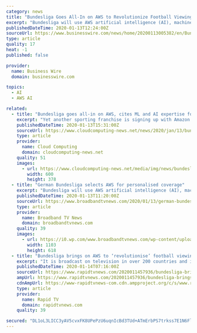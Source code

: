 ```yaml
---
category: news
title: "Bundesliga Goes All-In on AWS to Revolutionize Football Viewing Experience"
excerpt: "Bundesliga will use AWS artificial intelligence (AI), machine learning (ML), analytics, compute, database, and storage services to deliver real-time statistics to predict future plays and game outcomes, and recommend personalized match footage across mobile, online, streaming, and television broadcasts. Using AWS technology, Germany’s premier ..."
publishedDateTime: 2020-01-13T12:24:00Z
sourceUrl: https://www.businesswire.com/news/home/20200113005382/en/Bundesliga-All-In-AWS-Revolutionize-Football-Viewing-Experience
type: article
quality: 17
heat: -1
published: false

provider:
  name: Business Wire
  domain: businesswire.com

topics:
  - AI
  - AWS AI

related:
  - title: "Bundesliga goes all-in on AWS, cites ML and AI expertise for archiving as key"
    excerpt: "Yet another sporting franchise is signing up with Amazon Web Services (AWS) to utilise its artificial intelligence (AI) and machine learning (ML) capabilities. The Bundesliga, Germany’s top flight football league, has announced it its going all-in on AWS to beef up its statistical acumen as well as improve the fan experience. Among the ..."
    publishedDateTime: 2020-01-13T15:31:00Z
    sourceUrl: https://www.cloudcomputing-news.net/news/2020/jan/13/bundesliga-goes-all-aws-cites-ml-and-ai-expertise-archiving-key/
    type: article
    provider:
      name: Cloud Computing
      domain: cloudcomputing-news.net
    quality: 51
    images:
      - url: https://www.cloudcomputing-news.net/media/img/news/bundesliga.jpg.600x600_q96.png
        width: 600
        height: 378
  - title: "German Bundesliga selects AWS for personalised coverage"
    excerpt: "Bundesliga will use AWS artificial intelligence (AI), machine learning (ML), analytics, compute, database, and storage services to deliver real-time statistics to predict future plays and game outcomes, and recommend personalised match footage across mobile, online, streaming, and television broadcasts. Using other AWS ML services, Bundesliga ..."
    publishedDateTime: 2020-01-13T11:20:00Z
    sourceUrl: https://www.broadbandtvnews.com/2020/01/13/german-bundesliga-selects-aws-for-personalised-coverage/
    type: article
    provider:
      name: Broadband TV News
      domain: broadbandtvnews.com
    quality: 39
    images:
      - url: https://i0.wp.com/www.broadbandtvnews.com/wp-content/uploads/2017/08/Bundesliga-2017.jpg?fit=1103%2C618&amp;ssl=1
        width: 1103
        height: 618
  - title: "Bundesliga brings on AWS to ‘revolutionise’ football viewing experience"
    excerpt: "It is broadcast on television in over 200 countries and is operated by the DFL Deutsche Fußball Liga. Under the terms of its deal with AWS, the Bundesliga will make use during the 2019-20 season and beyond of artificial intelligence (AI), machine learning (ML), analytics, compute, database, and storage services to deliver real-time statistics ..."
    publishedDateTime: 2020-01-14T07:16:00Z
    sourceUrl: https://www.rapidtvnews.com/2020011457936/bundesliga-brings-on-aws-to-revolutionise-football-viewing-experience.html
    ampUrl: https://www.rapidtvnews.com/2020011457936/bundesliga-brings-on-aws-to-revolutionise-football-viewing-experience.amp.html
    cdnAmpUrl: https://www-rapidtvnews-com.cdn.ampproject.org/c/s/www.rapidtvnews.com/2020011457936/bundesliga-brings-on-aws-to-revolutionise-football-viewing-experience.amp.html
    type: article
    provider:
      name: Rapid TV
      domain: rapidtvnews.com
    quality: 39

secured: "DL1oL3LICC3yAV5cvxFK8UPePzU6uqnIcBd3TUd+ATmErbPS7trkss7E1N6FllC7jmTUDc4QNLUk9KRbBQBe7XRgSZyN74b4Z2cZ2A5sjGhYO79f7V7ORDEcX+vxsE36WEl1ojTIcf0PAaYbaDZR9ioe4MTp8gb3J3fdDJUuJLFTYNw7N87XtTgbkZlWQTxO12lf2eA/bVB9opPbkeaUd8nUc7GcKTe+fqaIVHUUM7tX035r25+rxsPiezlJXa5wlANfeQNPUjcVDrtu88vDrVzGU6KI/Jx0c/tbwGgtCOI=;06Hx0YmeodkVmVdE8gEYjA=="
---
```


